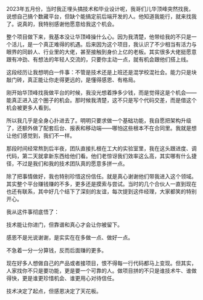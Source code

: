 2023年五月份，当时我正埋头搞技术和毕业设计呢，我哥们儿华顶峰突然找我，说想自己搞个数藏平台，但缺个能搞定前后端开发的人。他知道我能行，就来找我了。说真的，我特别感谢他愿意给我这个机会。

整个项目做下来，我基本没让华顶峰操什么心。因为我清楚，他带给我的不只是一个活儿，是一个真正难得的机遇。后来因为这个项目，我认识了不少相当有活力与眼界的同龄人、行业里的大佬，甚至接触到身价上亿的老板。其实很多大佬挺愿意跟有冲劲、有想法的年轻人交流的，只要你主动一点，就有机会跟他们搭上线。

这段经历让我想明白一件事：不管是技术还是上班还是混学校混社会。能力只是块敲门砖，真正能让你走得更远的，是懂得感恩、有格局。

刚开始华顶峰找我做平台的时候，我没光想着挣多少钱，而是觉得这是个机会——能真正进入这个圈子的机会。那时候我清楚，这不只是写个代码交差，而是借这个机会被更多人看到。

所以我几乎是全身心扑进去了。明明只要求做一个基础功能，我自愿把架构升级了，还额外做了配套后台、报表和移动端——哪怕这些根本不在合同里。我就是想让他们感觉到，我们不一样。

那段时间经常熬到后半夜，团队直接扎根在工大的实验室里，我在这头跟进度、调代码，第二天就拿新东西给他们看。他们老惊讶我们效率这么高，其实哪有什么捷径，不过是我们和我的技术团队真的愿意多拼一点。

除了把事情做好，我也特别珍惜这份信任。就是真心谢谢他们带我进入这个领域。其实整个平台赚钱赚的不多，更多还是摸索与尝试。当时的几个合伙人一直到现在也还有联系，其中好几个结下了深刻的友谊，每次提到这件经理，大家都笑的特别开心。

我从这件事彻底悟了：

技术能让你进门，但靠谱和真心才会让你被留下。

感恩不是光说谢谢，是实实在在多做一点、做好一点。

不急着一分一分算钱，反而后面赚的更多。

现在好多人想做自己的产品或者接项目，恨不得每一行代码都马上变现。但其实，人家找你不只是要功能，更是要一个可靠的人。做项目拼的不只是谁技术牛、谁做得快，更是谁更珍惜机会、谁更用心对待信任。

技术决定了起点，但感恩决定了天花板。